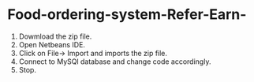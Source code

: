 # Food-ordering-system-Refer-Earn-
1. Dowmload the zip file.
2. Open Netbeans IDE.
3. Click on File-> Import and imports the zip file.
4. Connect to MySQl database and change code accordingly.
5. Stop.
